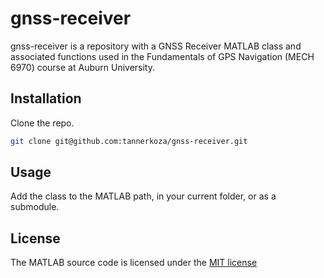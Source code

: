 # gnss-receiver

gnss-receiver is a repository with a GNSS Receiver MATLAB class and associated functions used in the Fundamentals of GPS Navigation (MECH 6970) course at Auburn University.

## Installation

Clone the repo.

```sh
git clone git@github.com:tannerkoza/gnss-receiver.git
```

## Usage

Add the class to the MATLAB path, in your current folder, or as a submodule.

## License

The MATLAB source code is licensed under the [MIT license](LICENSE.md)
